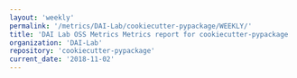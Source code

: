 ```yaml
---
layout: 'weekly'
permalink: '/metrics/DAI-Lab/cookiecutter-pypackage/WEEKLY/'
title: 'DAI Lab OSS Metrics Metrics report for cookiecutter-pypackage | WEEKLY-REPORT-2018-11-02'
organization: 'DAI-Lab'
repository: 'cookiecutter-pypackage'
current_date: '2018-11-02'
---
```

